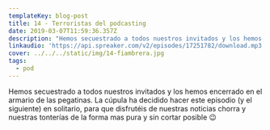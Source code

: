 ```yaml
---
templateKey: blog-post
title: 14 - Terroristas del podcasting
date: 2019-03-07T11:59:36.357Z
description: "Hemos secuestrado a todos nuestros invitados y los hemos encerrado en el armario de las pegatinas. La cúpula ha decidido hacer este episodio (y el siguiente) en solitario, para que disfrutéis de nuestras noticias chorra y nuestras tonterías de la forma mas pura y sin cortar posible \U0001F609"
linkaudio: 'https://api.spreaker.com/v2/episodes/17251782/download.mp3'
cover: ../../../static/img/14-fiambrera.jpg
tags:
  - pod
---
```

Hemos secuestrado a todos nuestros invitados y los hemos encerrado en el armario de las pegatinas. La cúpula ha decidido hacer este episodio (y el siguiente) en solitario, para que disfrutéis de nuestras noticias chorra y nuestras tonterías de la forma mas pura y sin cortar posible 😉
